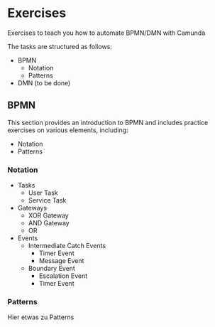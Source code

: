 # Exercises
Exercises to teach you how to automate BPMN/DMN with Camunda

The tasks are structured as follows:

- BPMN
  - Notation
  - Patterns
- DMN (to be done)

## BPMN
This section provides an introduction to BPMN and includes practice exercises on various elements, including:

-  Notation
-  Patterns


### Notation

- Tasks
  - User Task
  - Service Task
- Gateways
  - XOR Gateway
  - AND Gateway
  - OR
- Events
  - Intermediate Catch Events
    - Timer Event
    - Message Event
  - Boundary Event
    - Escalation Event
    - Timer Event


### Patterns

Hier etwas zu Patterns


